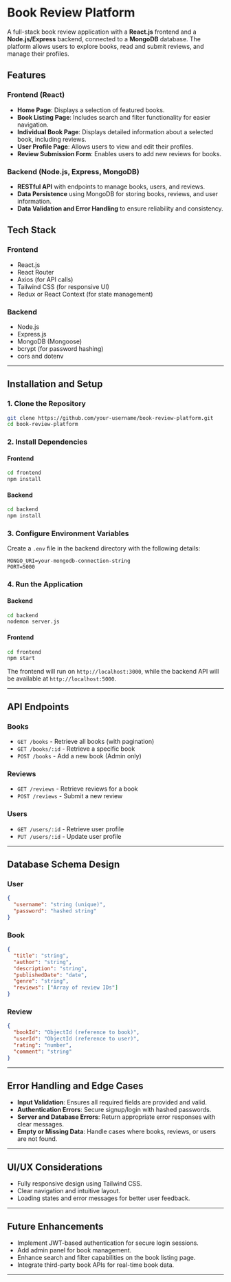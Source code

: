 # **Book Review Platform**  
A full-stack book review application with a **React.js** frontend and a **Node.js/Express** backend, connected to a **MongoDB** database. The platform allows users to explore books, read and submit reviews, and manage their profiles.

## **Features**  

### **Frontend (React)**  
- **Home Page**: Displays a selection of featured books.  
- **Book Listing Page**: Includes search and filter functionality for easier navigation.  
- **Individual Book Page**: Displays detailed information about a selected book, including reviews.  
- **User Profile Page**: Allows users to view and edit their profiles.  
- **Review Submission Form**: Enables users to add new reviews for books.  

### **Backend (Node.js, Express, MongoDB)**  
- **RESTful API** with endpoints to manage books, users, and reviews.  
- **Data Persistence** using MongoDB for storing books, reviews, and user information.  
- **Data Validation and Error Handling** to ensure reliability and consistency.  

## **Tech Stack**  

### **Frontend**  
- React.js  
- React Router  
- Axios (for API calls)  
- Tailwind CSS (for responsive UI)  
- Redux or React Context (for state management)  

### **Backend**  
- Node.js  
- Express.js  
- MongoDB (Mongoose)  
- bcrypt (for password hashing)  
- cors and dotenv  

---

## **Installation and Setup**  

### **1. Clone the Repository**  
```bash
git clone https://github.com/your-username/book-review-platform.git
cd book-review-platform
```

### **2. Install Dependencies**  

#### **Frontend**  
```bash
cd frontend
npm install
```

#### **Backend**  
```bash
cd backend
npm install
```

### **3. Configure Environment Variables**  
Create a `.env` file in the backend directory with the following details:  
```
MONGO_URI=your-mongodb-connection-string
PORT=5000
```

### **4. Run the Application**  

#### **Backend**  
```bash
cd backend
nodemon server.js
```

#### **Frontend**  
```bash
cd frontend
npm start
```

The frontend will run on `http://localhost:3000`, while the backend API will be available at `http://localhost:5000`.

---

## **API Endpoints**  

### **Books**  
- `GET /books` - Retrieve all books (with pagination)  
- `GET /books/:id` - Retrieve a specific book  
- `POST /books` - Add a new book (Admin only)  

### **Reviews**  
- `GET /reviews` - Retrieve reviews for a book  
- `POST /reviews` - Submit a new review  

### **Users**  
- `GET /users/:id` - Retrieve user profile  
- `PUT /users/:id` - Update user profile  

---

## **Database Schema Design**  

### **User**  
```json
{
  "username": "string (unique)",
  "password": "hashed string"
}
```

### **Book**  
```json
{
  "title": "string",
  "author": "string",
  "description": "string",
  "publishedDate": "date",
  "genre": "string",
  "reviews": ["Array of review IDs"]
}
```

### **Review**  
```json
{
  "bookId": "ObjectId (reference to book)",
  "userId": "ObjectId (reference to user)",
  "rating": "number",
  "comment": "string"
}
```

---

## **Error Handling and Edge Cases**  
- **Input Validation**: Ensures all required fields are provided and valid.  
- **Authentication Errors**: Secure signup/login with hashed passwords.  
- **Server and Database Errors**: Return appropriate error responses with clear messages.  
- **Empty or Missing Data**: Handle cases where books, reviews, or users are not found.  

---

## **UI/UX Considerations**  
- Fully responsive design using Tailwind CSS.  
- Clear navigation and intuitive layout.  
- Loading states and error messages for better user feedback.  

---

## **Future Enhancements**  
- Implement JWT-based authentication for secure login sessions.  
- Add admin panel for book management.  
- Enhance search and filter capabilities on the book listing page.  
- Integrate third-party book APIs for real-time book data.  

---
